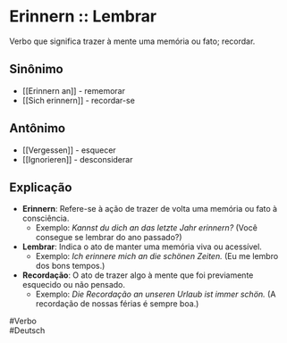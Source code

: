 # Erinnern :: Lembrar
<!--SR:!2024-11-08,4,270-->
Verbo que significa trazer à mente uma memória ou fato; recordar.

## Sinônimo
- [[Erinnern an]] - rememorar  
- [[Sich erinnern]] - recordar-se  

## Antônimo
- [[Vergessen]] - esquecer  
- [[Ignorieren]] - desconsiderar  

## Explicação
- **Erinnern**: Refere-se à ação de trazer de volta uma memória ou fato à consciência.
  - Exemplo: *Kannst du dich an das letzte Jahr erinnern?* (Você consegue se lembrar do ano passado?)
- **Lembrar**: Indica o ato de manter uma memória viva ou acessível.
  - Exemplo: *Ich erinnere mich an die schönen Zeiten.* (Eu me lembro dos bons tempos.)
- **Recordação**: O ato de trazer algo à mente que foi previamente esquecido ou não pensado.
  - Exemplo: *Die Recordação an unseren Urlaub ist immer schön.* (A recordação de nossas férias é sempre boa.)

#Verbo  
#Deutsch